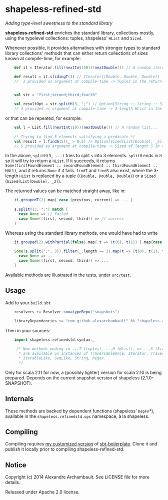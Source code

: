 # shapeless-refined-std

*Adding type-level sweetness to the standard library*


**shapeless-refined-std** enriches the standard library, collections mostly, using the typelevel collections:
tuples, shapeless' `HList` and `Sized`.

Whenever possible, it provides alternatives with stronger types to standard library collections' methods that can either 
return collections of sizes known at compile-time, for example:

```scala
    def it = Iterator.fill(nextInt(50))(nextDouble()) // A random iterator...

    def result = it.slidingT(3) // Iterator[(Double, Double, Double)]
    //  3 provided as argument at compile-time -> Tuple3 in the return type
    

    val str = "first;second;third;fourth"

    val resultOpt = str.splitH(3, ";") // Option[String :: String :: String :: HNil]
    // 3 provided as argument at compile-time -> 3-length HList in the return type
```
     
or that can be repeated, for example:

```scala
    val l = List.fill(nextInt(10))(nextDouble()) // A random list...
    
    /* Trying to find 5 elements satisfying a predicate */
    val result = l.findS(5)(_ > 0.5) // Option[Sized[List[Double], _5]]
    // 5 provided as argument at compile-time -> Sized of length 5 in the return type
```
   
In the above, `splitH(3, ...)` tries to split `s` into 3 elements. `splitH` ends in `H` so it will
try to return a `HList`. If it succeeds, it returns
`Some(firstFoundElement :: secondFoundElement :: thirdFoundElement :: HNil)`, and it returns `None` if it fails. 
`findT` and `findS` also exist, where the 3-length `HList` is replaced by a tuple (`(Double, Double, Double)`) 
or a `Sized` (`Sized[List[Double], _3]`).

The returned values can be matched straight away, like in:

```scala
    it.groupedT(2).map{ case (previous, current) => ... }
   
    s.splitT(3, ";") match {
      case None => // failed
      case Some((first, second, third)) => // success
    }
```
   
Whereas using the standard library methods, one would have had to write
  
```scala  
    it.grouped(2).withPartial(false).map{ t => (t(0), t(1)) }.map{case (first, second) => ...}
   
    Some(s.split(";", 3)).filter(_.length == 3).map(t => (t(0), t(1), t(2))) match {
      case None => ...
      case Some((first, second, third)) => ...
    }
```

Available methods are illustrated in the tests, under `src/test`.

## Usage

Add to your `build.sbt`

```scala
    resolvers += Resolver.sonatypeRepo("snapshots")

    libraryDependencies += "com.github.alexarchambault" %% "shapeless-refined-std" % "0.1.0-SNAPSHOT"
```

Then in your sources:

```scala
    import shapeless.refinedstd.syntax._
    
     /* New methods ending in ...T (tuples), ...H (HList), or ...S (Sized),
      * are available on instances of TraversableOnce, Iterator, TraversableLike,
      * IterableLike, SeqLike, String, Regex. 
      */
```

Only for scala 2.11 for now, a (possibly lighter) version for scala 2.10 is being prepared. Depends on the current 
snapshot version of shapeless (2.1.0-SNAPSHOT).


## Internals

These methods are backed by dependent functions (shapeless' `DepFn`*), available in the `shapeless.refinedstd.ops`
namespace, à la shapeless.

## Compiling

Compiling requires [my customized version](https://github.com/alexarchambault/sbt-boilerplate) of [sbt-boilerplate](https://github.com/sbt/sbt-boilerplate).
Clone it and publish it locally prior to compiling shapeless-refined-std.

## Notice

Copyright (c) 2014 Alexandre Archambault. See LICENSE file for more details.

Released under Apache 2.0 license.
